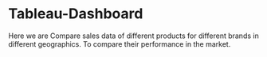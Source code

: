 # Tableau-Dashboard
  Here we are Compare sales data of different products for different brands in different geographics. To compare their performance in the market.
